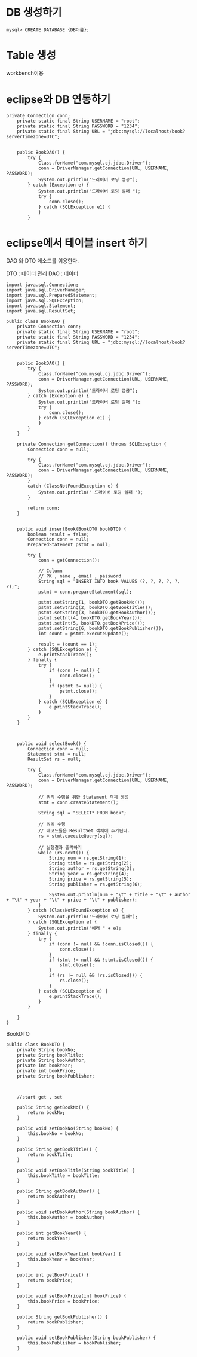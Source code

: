 # DB 생성하기

    mysql> CREATE DATABASE {DB이름};

# Table 생성

workbench이용


# eclipse와 DB 연동하기

    private Connection conn;
        private static final String USERNAME = "root";
        private static final String PASSWORD = "1234";
        private static final String URL = "jdbc:mysql://localhost/book?serverTimezone=UTC";
        

        public BookDAO() {
            try {
                Class.forName("com.mysql.cj.jdbc.Driver");
                conn = DriverManager.getConnection(URL, USERNAME, PASSWORD);
                System.out.println("드라이버 로딩 성공");
            } catch (Exception e) {
                System.out.println("드라이버 로딩 실패 ");
                try {
                    conn.close();
                } catch (SQLException e1) {
                }
            }



# eclipse에서 테이블 insert 하기

DAO 와 DTO 메소드를 이용한다.

DTO : 데이터 관리
DAO : 데이터 

    import java.sql.Connection;
    import java.sql.DriverManager;
    import java.sql.PreparedStatement;
    import java.sql.SQLException;
    import java.sql.Statement;
    import java.sql.ResultSet;

    public class BookDAO {
        private Connection conn;
        private static final String USERNAME = "root";
        private static final String PASSWORD = "1234";
        private static final String URL = "jdbc:mysql://localhost/book?serverTimezone=UTC";
        

        public BookDAO() {
            try {
                Class.forName("com.mysql.cj.jdbc.Driver");
                conn = DriverManager.getConnection(URL, USERNAME, PASSWORD);
                System.out.println("드라이버 로딩 성공");
            } catch (Exception e) {
                System.out.println("드라이버 로딩 실패 ");
                try {
                    conn.close();
                } catch (SQLException e1) {
                }
            }
        }
        
        private Connection getConnection() throws SQLException {
            Connection conn = null;
            
            try {
                Class.forName("com.mysql.cj.jdbc.Driver");
                conn = DriverManager.getConnection(URL, USERNAME, PASSWORD);
            }
            catch (ClassNotFoundException e) {
                System.out.println(" 드라이버 로딩 실패 ");
            }
            
            return conn;
        }


        public void insertBook(BookDTO bookDTO) {
            boolean result = false;
            Connection conn = null;
            PreparedStatement pstmt = null;

            try {
                conn = getConnection();

                // Column
                // PK , name , email , password
                String sql = "INSERT INTO book VALUES (?, ?, ?, ?, ?, ?);";
                pstmt = conn.prepareStatement(sql);

                pstmt.setString(1, bookDTO.getBookNo());
                pstmt.setString(2, bookDTO.getBookTitle());
                pstmt.setString(3, bookDTO.getBookAuthor());
                pstmt.setInt(4, bookDTO.getBookYear());
                pstmt.setInt(5, bookDTO.getBookPrice());
                pstmt.setString(6, bookDTO.getBookPublisher());
                int count = pstmt.executeUpdate();

                result = (count == 1);
            } catch (SQLException e) {
                e.printStackTrace();
            } finally {
                try {
                    if (conn != null) {
                        conn.close();
                    }
                    if (pstmt != null) {
                        pstmt.close();
                    }
                } catch (SQLException e) {
                    e.printStackTrace();
                }
            }
        }



        public void selectBook() {
            Connection conn = null;
            Statement stmt = null;
            ResultSet rs = null;

            try {
                Class.forName("com.mysql.cj.jdbc.Driver");
                conn = DriverManager.getConnection(URL, USERNAME, PASSWORD);

                // 쿼리 수행을 위한 Statement 객체 생성
                stmt = conn.createStatement();

                String sql = "SELECT* FROM book";

                // 쿼리 수행
                // 레코드들은 ResultSet 객체에 추가된다.
                rs = stmt.executeQuery(sql);

                // 실행결과 출력하기
                while (rs.next()) {
                    String num = rs.getString(1);
                    String title = rs.getString(2);
                    String author = rs.getString(3);
                    String year = rs.getString(4);
                    String price = rs.getString(5);
                    String publisher = rs.getString(6);

                    System.out.println(num + "\t" + title + "\t" + author + "\t" + year + "\t" + price + "\t" + publisher);
                }
            } catch (ClassNotFoundException e) {
                System.out.println("드라이버 로딩 실패");
            } catch (SQLException e) {
                System.out.println("에러 " + e);
            } finally {
                try {
                    if (conn != null && !conn.isClosed()) {
                        conn.close();
                    }
                    if (stmt != null && !stmt.isClosed()) {
                        stmt.close();
                    }
                    if (rs != null && !rs.isClosed()) {
                        rs.close();
                    }
                } catch (SQLException e) {
                    e.printStackTrace();
                }
            }

        }
    }



BookDTO

    public class BookDTO {
        private String bookNo;
        private String bookTitle;
        private String bookAuthor;
        private int bookYear;
        private int bookPrice;
        private String bookPublisher;
        

        
        //start get , set

        public String getBookNo() {
            return bookNo;
        }

        public void setBookNo(String bookNo) {
            this.bookNo = bookNo;
        }

        public String getBookTitle() {
            return bookTitle;
        }

        public void setBookTitle(String bookTitle) {
            this.bookTitle = bookTitle;
        }

        public String getBookAuthor() {
            return bookAuthor;
        }

        public void setBookAuthor(String bookAuthor) {
            this.bookAuthor = bookAuthor;
        }

        public int getBookYear() {
            return bookYear;
        }

        public void setBookYear(int bookYear) {
            this.bookYear = bookYear;
        }

        public int getBookPrice() {
            return bookPrice;
        }

        public void setBookPrice(int bookPrice) {
            this.bookPrice = bookPrice;
        }

        public String getBookPublisher() {
            return bookPublisher;
        }

        public void setBookPublisher(String bookPublisher) {
            this.bookPublisher = bookPublisher;
        }